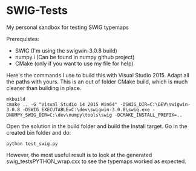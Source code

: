 # SWIG-Tests
My personal sandbox for testing SWIG typemaps

Prerequistes:
- SWIG (I'm using the swigwin-3.0.8 build)
- numpy.i (Can be found in numpy github project)
- CMake (only if you want to use my file for help)

Here's the commands I use to build this with Visual Studio 2015. 
Adapt all the paths with yours. 
This is an out of folder CMake build, which is much cleaner than building in place. 

```
mkbuild
cmake .. -G "Visual Studio 14 2015 Win64" -DSWIG_DIR=C:\DEV\swigwin-3.0.8 -DSWIG_EXECUTABLE=C:\dev\swigwin-3.0.8\swig.exe -DNUMPY_SWIG_DIR=C:\dev\numpy\tools\swig -DCMAKE_INSTALL_PREFIX=..
```

Open the solution in the build folder and build the Install target. 
Go in the created bin folder and do:

```
python test_swig.py
``` 

However, the most useful result is to look at the generated swig_testsPYTHON_wrap.cxx to see the typemaps worked as expected. 
